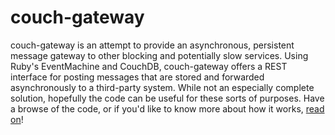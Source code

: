couch-gateway
==============

couch-gateway is an attempt to provide an asynchronous, persistent message gateway to other blocking and potentially slow services. Using Ruby's EventMachine and CouchDB, couch-gateway offers a REST interface for posting messages that are stored and forwarded asynchronously to a third-party system. While not an especially complete solution, hopefully the code can be useful for these sorts of purposes. Have a browse of the code, or if you'd like to know more about how it works, [read on](http://tramperone.posterous.com/couch-gateway-how-it-works)!